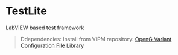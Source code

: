 # TestLite
LabVIEW based test framework

> Ddependencies:
> Install from VIPM repository: [OpenG Variant Configuration File Library](vipm://oglib_variantconfig?repo_url=http://www.jkisoft.com/packages)
